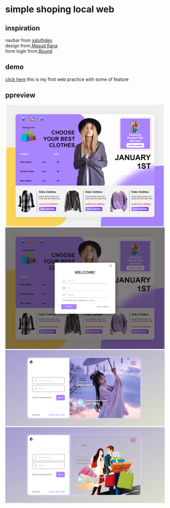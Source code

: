 # simple shoping local web
## inspiration
  navbar from [ saluthdev](https://github.com/salluthdev/sidebar_menu)\
  design from[ Masud Rana](https://dribbble.com/shots/15374279-Clothing-Web-Design)\
  form login from[ Bound](https://dribbble.com/shots/15583314-Log-in-page)
## demo
  [click here](https://dhyno.github.io/simple-shoping-local-web/)
  this is my first web practice with some of feature
## ppreview
  <img src="asset/image/result1.png">
   <img src="asset/image/result2.png">
    <img src="asset/image/result3.png">
     <img src="asset/image/result4.png">
